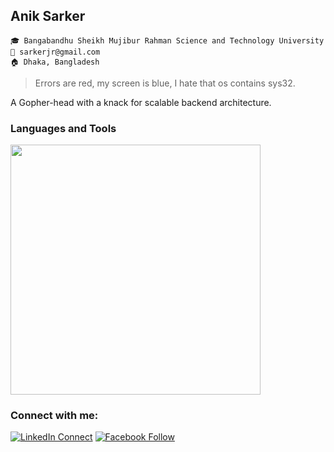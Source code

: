 ## Anik Sarker

`🎓 Bangabandhu Sheikh Mujibur Rahman Science and Technology University`<br/>
`📧 sarkerjr@gmail.com`<br/>
`🏠 Dhaka, Bangladesh`<br/>


> Errors are red, my screen is blue, I hate that os contains sys32.<br/>

A Gopher-head with a knack for scalable backend architecture.

### Languages and Tools  
<img width="400" src="https://skillicons.dev/icons?i=go,js,ts,nodejs,postgres,react,svelte,git,bash,linux" />

### Connect with me:
[![LinkedIn Connect](https://img.shields.io/badge/%20-Connect-black?color=14171A&labelColor=212121&logo=linkedin&logoColor=ffffff)](https://www.linkedin.com/in/sarkerjr) 
[![Facebook Follow](https://img.shields.io/badge/%20-Connect-black?color=14171A&labelColor=1976d2&logo=facebook&logoColor=ffffff)](https://www.facebook.com/sarkerjr) 
